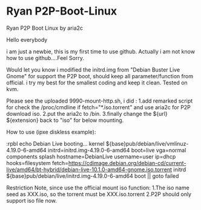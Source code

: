 # Ryan P2P-Boot-Linux
Ryan P2P Boot Linux by aria2c

Hello everybody

i am just a newbie, this is my first time to use github. Actually i am not know how to use github....Feel Sorry.

Would let you know i modified the initrd.img from "Debian Buster Live Gnome" for support the P2P boot, should keep all parameter/function from official.
i try my best for the smallest coding and keep it clean.
Tested on kvm.

Please see the uploaded 9990-mount-http.sh, i did :
1.add remarked script for check the /proc/cmdline if fetch="*.iso.torrent" and use aria2c for P2P download iso.
2.put the aria2c to /bin.
3.finally change the ${url} ${extension} back to "iso" for below mounting.

How to use (ipxe diskless example):

:rpbl
echo Debian Live booting...
kernel ${base}pub/debian/live/vmlinuz-4.19.0-6-amd64 initrd=initrd.img-4.19.0-6-amd64 boot=live vga=normal components splash hostname=DebianLive username=user ip=dhcp hooks=filesystem fetch=https://cdimage.debian.org/debian-cd/current-live/amd64/bt-hybrid/debian-live-10.1.0-amd64-gnome.iso.torrent
initrd ${base}pub/debian/live/initrd.img-4.19.0-6-amd64
boot || goto failed


Restriction Note, since use the official mount iso function:
1.The iso name seed as XXX.iso, so the torrent must be XXX.iso.torrent
2.P2P should only support iso file now.
